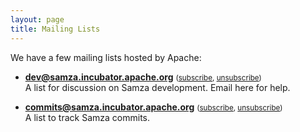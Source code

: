 ```yaml
---
layout: page
title: Mailing Lists
---
```


<!-- TODO update with links to real mailing lists when apache gives them to us. -->

<!-- TODO update searchable links when we have them (see kafka page). -->

We have a few mailing lists hosted by Apache:

* **dev@samza.incubator.apache.org**  <small>([subscribe](mailto:dev-subscribe@samza.incubator.apache.org), [unsubscribe](mailto:dev-unsubscribe@samza.incubator.apache.org))</small><br/>
  A list for discussion on Samza development. Email here for help.

* **commits@samza.incubator.apache.org** <small>([subscribe](mailto:commits-subscribe@samza.incubator.apache.org), [unsubscribe](mailto:commits-unsubscribe@samza.incubator.apache.org))</small><br/>
  A list to track Samza commits.
